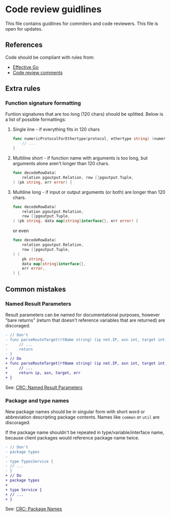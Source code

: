 # Code review guidlines

This file contains guidlines for commiters and code reviewers. This file is open
for updates.

## References
Code should be compliant with rules from:
- [Effective Go](https://golang.org/doc/effective_go.html)
- [Code review comments](https://github.com/golang/go/wiki/CodeReviewComments)

## Extra rules

### Function signature formatting
Funtion signatures that are too long (120 chars) should be splitted.
Below is a list of possible formattings:
1.  Single line - if everything fits in 120 chars
    ```go
    func numericProtocolForEthertype(protocol, ethertype string) (numericProtocol string, err error) {
        // ...
    }
    ```
2.  Multiline short - if function name with arguments is too long, but arguments
    alone aren't longer than 120 chars.
    ```go
    func decodeRowData(
	    relation pgoutput.Relation, row []pgoutput.Tuple,
    ) (pk string, err error) {
    ```
3. Multiline long - if input or output arguments (or both) are longer than 120 chars.
    ```go
    func decodeRowData(
	    relation pgoutput.Relation,
	    row []pgoutput.Tuple,
    ) (pk string, data map[string]interface{}, err error) {
    ```
    or even
    ```go
    func decodeRowData(
	    relation pgoutput.Relation,
	    row []pgoutput.Tuple,
    ) (
        pk string,
        data map[string]interface{},
        err error,
    ) {
    ```

## Common mistakes

### Named Result Parameters
Result parameters can be named for documentational purposes, however "bare returns"
(return that doesn't reference variables that are returned) are discoraged.

```diff
- // Don't
- func parseRouteTarget(rtName string) (ip net.IP, asn int, target int, err error) {
-     // ...
-     return
- }
+ // Do
+ func parseRouteTarget(rtName string) (ip net.IP, asn int, target int, err error) {
+     // ...
+     return ip, asn, target, err
+ }
```
See: [CRC: Named Result Parameters](https://github.com/golang/go/wiki/CodeReviewComments#named-result-parameters)

### Package and type names
New package names should be in singular form with short word or abbreviation
descripting package contents.  Names like `common` or `util` are discoraged.

If the package name shouldn't be repeated in type/variable/interface name,
because client packages would reference package name twice.

```diff
- // Don't
- package types
-
- type TypesService {
- // ...
- }
+ // Do
+ package types
+
+ type Service {
+ // ...
+ }
```
See: [CRC: Package Names](https://github.com/golang/go/wiki/CodeReviewComments#package-names)
